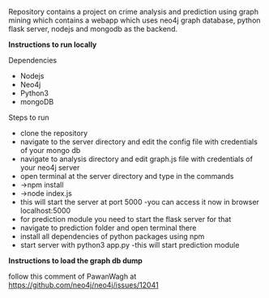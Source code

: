 Repository contains a project on crime analysis and prediction using graph mining which contains a webapp which uses neo4j graph database, python flask server, nodejs and mongodb as the backend.


**Instructions to run locally**

Dependencies
- Nodejs
- Neo4j
- Python3
- mongoDB

Steps to run 
- clone the repository
- navigate to the server directory and edit the config file with credentials of your mongo db 
- navigate to analysis directory and edit graph.js file with credentials of your neo4j server 
- open terminal at the server directory and type in the commands
 - ->npm install
 - ->node index.js
 - this will start the server at port 5000
 -you can access it now in browser localhost:5000
- for prediction module you need to start the flask server for that
 - navigate to prediction folder and open terminal there
 - install all dependencies of python packages using npm 
 - start server with python3 app.py
-this will start prediction module 




**Instructions to load the graph db dump**

follow this comment of PawanWagh at https://github.com/neo4j/neo4j/issues/12041

